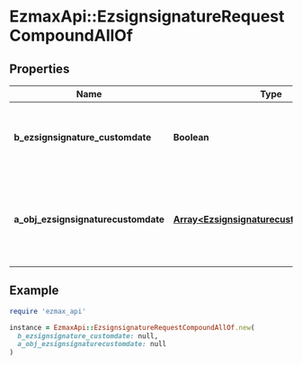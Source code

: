 # EzmaxApi::EzsignsignatureRequestCompoundAllOf

## Properties

| Name | Type | Description | Notes |
| ---- | ---- | ----------- | ----- |
| **b_ezsignsignature_customdate** | **Boolean** | Whether the Ezsignsignature has a custom date format or not. (Only possible when eEzsignsignatureType is \&quot;Name\&quot; or \&quot;Handwritten\&quot;) | [optional] |
| **a_obj_ezsignsignaturecustomdate** | [**Array&lt;EzsignsignaturecustomdateRequest&gt;**](EzsignsignaturecustomdateRequest.md) | An array of custom date blocks that will be filled at the time of signature.  Can only be used if bEzsignsignatureCustomdate is true.  Use an empty array if you don&#39;t want to have a date at all. | [optional] |

## Example

```ruby
require 'ezmax_api'

instance = EzmaxApi::EzsignsignatureRequestCompoundAllOf.new(
  b_ezsignsignature_customdate: null,
  a_obj_ezsignsignaturecustomdate: null
)
```

